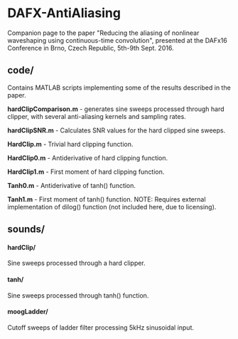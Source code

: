 # DAFX-AntiAliasing
Companion page to the paper "Reducing the aliasing of nonlinear waveshaping using continuous-time convolution", presented at the DAFx16 Conference in Brno, Czech Republic, 5th-9th Sept. 2016.

## code/
Contains MATLAB scripts implementing some of the results described in the paper.

__hardClipComparison.m__ - generates sine sweeps processed through hard clipper, with several anti-aliasing kernels and sampling rates.

__hardClipSNR.m__ - Calculates SNR values for the hard clipped sine sweeps.

__HardClip.m__ - Trivial hard clipping function.

__HardClip0.m__ - Antiderivative of hard clipping function.

__HardClip1.m__ - First moment of hard clipping function.

__Tanh0.m__ - Antiderivative of tanh() function.

__Tanh1.m__ - First moment of tanh() function. NOTE: Requires external implementation of dilog() function (not included here, due to licensing).

## sounds/
#### hardClip/
Sine sweeps processed through a hard clipper.
#### tanh/
Sine sweeps processed through tanh() function.
#### moogLadder/
Cutoff sweeps of ladder filter processing 5kHz sinusoidal input.
